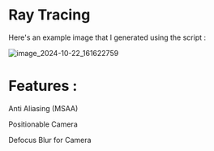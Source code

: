 # Ray Tracing
Here's an example image that I generated using the script :

![image_2024-10-22_161622759](https://github.com/user-attachments/assets/571f7e56-7a2f-4b73-ba9c-cec9103d375f)

# Features :

Anti Aliasing (MSAA)

Positionable Camera

Defocus Blur for Camera
